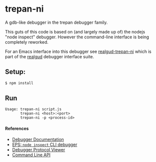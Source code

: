 # trepan-ni

A gdb-like debugger in the trepan debugger family.

This guts of this code is based on (and largely made up of) the nodejs
"node inspect" debugger. However the command-line interface is being
completely reworked.

For an Emacs interface into this debugger see [realgud-trepan-ni](https://github.com/realgud/realgud-trepan-ni) which
is part of the [realgud](https://github.com/realgud/realgud) debugger interface suite.

## Setup:
```bash
$ npm install
```

## Run

```
Usage: trepan-ni script.js
       trepan-ni <host>:<port>
       trepan-ni -p <process-id>
```

#### References

* [Debugger Documentation](https://nodejs.org/api/debugger.html)
* [EPS: `node inspect` CLI debugger](https://github.com/nodejs/node-eps/pull/42)
* [Debugger Protocol Viewer](https://chromedevtools.github.io/debugger-protocol-viewer/)
* [Command Line API](https://developers.google.com/web/tools/chrome-devtools/debug/command-line/command-line-reference?hl=en)
